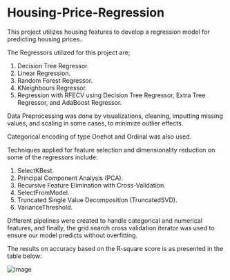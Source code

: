 # Housing-Price-Regression
This project utilizes housing features to develop a regression model for predicting housing prices.

The Regressors utilized for this project are;

1. Decision Tree Regressor.
2. Linear Regression.
3. Random Forest Regressor.
4. KNeighbours Regressor.
5. Regression with RFECV using Decision Tree Regressor, Extra Tree Regressor, and AdaBoost Regressor.

Data Preprocessing was done by visualizations, cleaning, imputting missing values, and scaling in some cases, to minimize outlier effects.

Categorical encoding of type Onehot and Ordinal was also used.

Techniques applied for feature selection and dimensionality reduction on some of the regressors include:

1. SelectKBest.
2. Principal Component Analysis (PCA).
3. Recursive Feature Elimination with Cross-Validation.
4. SelectFromModel.
5. Truncated Single Value Decomposition (TruncatedSVD).
6. VarianceThreshold.

Different pipelines were created to handle categorical and numerical features, and finally, the grid search cross validation iterator was used to ensure our model predicts without overfitting.

The results on accuracy based on the R-square score is as presented in the table below:

![image](https://user-images.githubusercontent.com/103940202/197244665-bbe4e225-db7d-4636-aecf-c68a6cf3ecc7.png)

